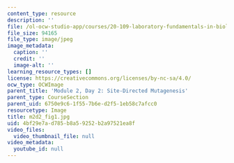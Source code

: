 ```yaml
---
content_type: resource
description: ''
file: /ol-ocw-studio-app/courses/20-109-laboratory-fundamentals-in-biological-engineering-spring-2010/4bf29e7ad785b8a59252b2a97521ea8f_m2d2_fig1.jpg
file_size: 94165
file_type: image/jpeg
image_metadata:
  caption: ''
  credit: ''
  image-alt: ''
learning_resource_types: []
license: https://creativecommons.org/licenses/by-nc-sa/4.0/
ocw_type: OCWImage
parent_title: 'Module 2, Day 2: Site-Directed Mutagenesis'
parent_type: CourseSection
parent_uid: 6750e9c6-1f55-7b6e-d2f5-1eb58c7afcc0
resourcetype: Image
title: m2d2_fig1.jpg
uid: 4bf29e7a-d785-b8a5-9252-b2a97521ea8f
video_files:
  video_thumbnail_file: null
video_metadata:
  youtube_id: null
---
```

